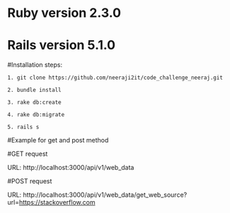 
# Ruby version 2.3.0
# Rails version 5.1.0

#Installation steps:

	1. git clone https://github.com/neeraji2it/code_challenge_neeraj.git

	2. bundle install

	3. rake db:create

	4. rake db:migrate

	5. rails s

#Example for get and post method

#GET request

  URL: http://localhost:3000/api/v1/web_data

#POST request

  URL: http://localhost:3000/api/v1/web_data/get_web_source?url=https://stackoverflow.com
